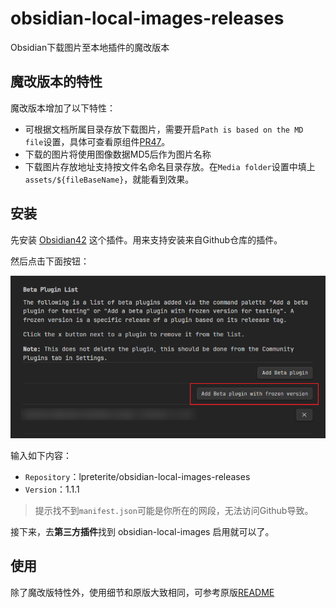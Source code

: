 # obsidian-local-images-releases

Obsidian下载图片至本地插件的魔改版本

## 魔改版本的特性

魔改版本增加了以下特性：

- 可根据文档所属目录存放下载图片，需要开启`Path is based on the MD file`设置，具体可查看原组件[PR47](https://github.com/aleksey-rezvov/obsidian-local-images/pull/47)。
- 下载的图片将使用图像数据MD5后作为图片名称
- 下载图片存放地址支持按文件名命名目录存放。在`Media folder`设置中填上`assets/${fileBaseName}`，就能看到效果。


## 安装

先安装 [Obsidian42](https://github.com/TfTHacker/obsidian42-brat) 这个插件。用来支持安装来自Github仓库的插件。

然后点击下面按钮：

![step1](docs/step1.png)

输入如下内容：

- `Repository`：lpreterite/obsidian-local-images-releases
- `Version`：1.1.1

> 提示找不到`manifest.json`可能是你所在的网段，无法访问Github导致。

接下来，去**第三方插件**找到 obsidian-local-images 启用就可以了。

## 使用

除了魔改版特性外，使用细节和原版大致相同，可参考原版[README](https://github.com/aleksey-rezvov/obsidian-local-images)
